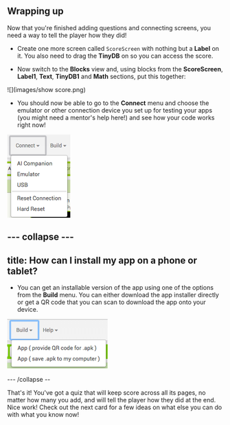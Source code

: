 ## Wrapping up

Now that you're finished adding questions and connecting screens, you need a way to tell the player how they did!

+ Create one more screen called `ScoreScreen` with nothing but a **Label** on it. You also need to drag the **TinyDB** on so you can access the score.

+ Now switch to the **Blocks** view and, using blocks from the **ScoreScreen**, **Label1**, **Text**, **TinyDB1** and **Math** sections, put this together:

![](images/show score.png)

+ You should now be able to go to the **Connect** menu and choose the emulator or other connection device you set up for testing your apps (you might need a mentor's help here!) and see how your code works right now!

![](images/connect.png)   

--- collapse ---
---
title: How can I install my app on a phone or tablet?
---

+ You can get an installable version of the app using one of the options from the **Build** menu. You can either download the app installer directly or get a QR code that you can scan to download the app onto your device.

![](images/build.png)  

--- /collapse --

That's it! You've got a quiz that will keep score across all its pages, no matter how many you add, and will tell the player how they did at the end. Nice work! Check out the next card for a few ideas on what else you can do with what you know now!
